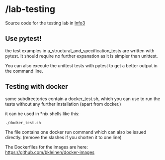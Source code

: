# /lab-testing

Source code for the testing lab in [Info3](http://bkleinen.github.io/info3)

## Use pytest!

the test examples in a_structural_and_specification_tests
are written with pytest. It should require no further expanation
as it is simpler than unittest. 

You can also execute the unittest tests with pytest to get
a better output in the command line.

## Testing with docker

some subdirectories contain a docker_test.sh, which you can use
to run the tests without any further installation (apart from docker.)

it can be used in *nix shells like this:

    ./docker_test.sh

The file contains one docker run command which can also be issued directly. (remove the slashes if you shorten it to one line)

The Dockerfiles for the images are here: https://github.com/bkleinen/docker-images



